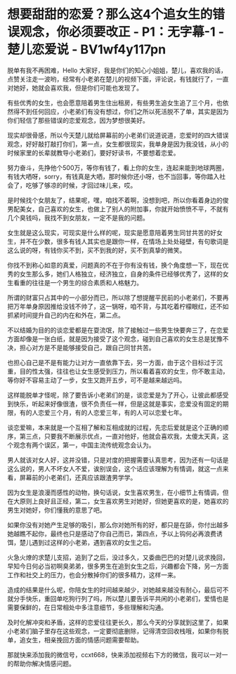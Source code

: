 # 想要甜甜的恋爱？那么这4个追女生的错误观念，你必须要改正 - P1：无字幕-1 - 楚儿恋爱说 - BV1wf4y117pn

脱单有我不再困难，Hello 大家好，我是你们的知心小姐姐，楚儿，喜欢我的话，点赞关注走一波哟，经常有小老弟在楚儿的视频下面，评论说，有钱就行了，一直对她好，她就会喜欢我，但是你们可能也发现了。

有些优秀的女生，也会愿意陪着男生住出租房，有些男生追女生追了三个月，也依然得不到任何回应，小老弟们有没有想过，你们之所以死活脱不了单，其实是因为你们轻信了那些错误的恋爱观念，因为梦想很美好。

现实却很骨感，所以今天楚儿就给屏幕前的小老弟们说道说道，恋爱时的四大错误观念，好好敲打敲打你们，第一点，女生都很现实，我单身是因为我没钱，从小的时候家里的长辈就教导小老弟们，要好好读书，不要想着恋爱。

努力奋斗，先挣他个500万，等你有钱了，看上你的女生，连起来能到地球两圈，有钱大哂呀，sorry，有钱真是大哂，那时候你还小呀，也不当回事，等你踏入社会了，吃够了够凉的时候，才回过味儿来，哎。

是时候找个女朋友了，结果呢，嘿，咱找不着啊，没想到吧，所以你看着身边的俊男配美女，自己喜欢的女生，也做上了别人的附加事，你就开始愤愤不平，不就有几个臭钱吗，我找不到女朋友，一定不是我的问题。

女生就是这么现实，可现实是什么样的呢，现实是愿意陪着男生同甘共苦的好女生，并不在少数，很多有钱人其实也是跟你一样，在情场上处处碰壁，有句歌词是这么说的呀，有钱你买不到，买不到我的好，买不到真挚的微笑。

你找不到称心如意的真爱，问题真的不在于你有没有钱，换个角度想一下，现在优秀的女生那么多，她们人格独立，经济独立，自身的条件已经够优秀了，这样的女生看重的往往是一个男生的综合素质和人格魅力。

所谓的财富只占其中的一小部分而已，所以除了想提醒平民前的小老弟们，不要再把万年单身原因推给没钱不帅了，这一锅呀，咱不背，与其吃着柠檬眼红，还不如抓紧时间提升自己的内在和外在，第二点。

不以结婚为目的的谈恋爱都是在耍流氓，除了接触过一些男生快要奔三了，在恋爱方面却像是一张白纸，就是因为接受了这个观念，碰到自己喜欢的女生总是犹豫不决，担心对方是不是能够接受自己，跟自己同甘共苦。

也担心自己是不是有能力让对方一直依靠下去，另一方面，由于这个目标过于沉重，目的性太强，往往也让女生感受到压力，所以看着喜欢的女生，你不敢主动，等你好不容易主动了一步，女生又跑开五步，可不是越来越远吗。

这样能脱单才怪呢，除了要告诉小老弟们的是，谈恋爱是为了开心，让彼此都感受到快乐，听起来好像很渣，很不负责任一样，但是这就是事实，恋爱没有固定的期限，有的人恋爱三个月，有的人恋爱三年，有的人可以恋爱七年。

谈恋爱嘛，本来就是一个互相了解和互相成就的过程，先恋后爱就是这个正确的顺序，第三点，只要我不断展示优点，一直对他好，他就会喜欢我，太傻太天真，这个观念有两个误区，第一，中国主流传统观念会认为。

男人就该对女人好，这并没错，只是对度的把握需要认真思考，因为还有一句话是这么说的，男人不坏女人不爱，诶别误会，这个话应该理解为有情调，就这一点来看，屏幕前的小老弟们，还真应该跟渣男学学。

因为女生是浪漫而感性的动物，换句话说，女生喜欢男生，在小细节上有情调，但在大原则上良好且正经，第二，女生喜欢男生对她好，但她更喜欢的是，她喜欢的男生对她好，你们懂我的意思了吧。

如果你没有对她产生足够的吸引，那么你对她所有的好，都只是在舔，你付出越多她越瞧不起你，最终也只是感动了你自己而已，第四点，予以上钩何必再浪费诱饵，楚儿遇到过这样的小老弟，遇到喜欢的女生之后。

火急火燎的求楚儿支招，追到了之后，没过多久，又委曲巴巴的对楚儿说求挽回，早知今日何必当初啊臭弟弟，很多男生在追到女生之后，兴趣都会下降，另一方面工作和社交上的压力，也会分散掉你们的很多精力，这样一来。

造成的结果是什么呢，你陪女生的时间越来越少，对她越来越没有耐心，最后可不就分手快乐，重回单吃狗行列了吗，所以楚儿要告诉平共闲的小老弟们，爱情也是需要保鲜的，在日常相处中多注意细节，多些理解和沟通。

及时化解冲突和矛盾，这样的恋爱往往更长久，那么今天的分享就到这里了，如果小老弟们脑子里存在这些观念，一定要彻底删除，记得清空回收栈哦，如果你有脱单，追女生，相亲挽回方面的情感问题需要帮助。

那就快来添加我的微信号，ccxt668，快来添加视频右下方的微信，我可以一对一的帮助你解决情感问题。